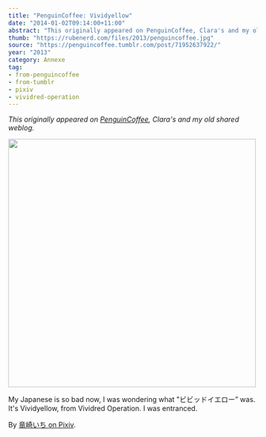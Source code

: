 ```yaml
---
title: "PenguinCoffee: Vividyellow"
date: "2014-01-02T09:14:00+11:00"
abstract: "This originally appeared on PenguinCoffee, Clara's and my old shared weblog."
thumb: "https://rubenerd.com/files/2013/penguincoffee.jpg"
source: "https://penguincoffee.tumblr.com/post/71952637922/"
year: "2013"
category: Annexe
tag:
- from-penguincoffee
- from-tumblr
- pixiv
- vividred-operation
---
```

*This originally appeared on [PenguinCoffee](https://rubenerd.com/tag/from-penguincoffee/), Clara's and my old shared weblog.*

<img src="https://rubenerd.com/files/museum/penguincoffee-71952637922@1x.jpg" alt="" style="width:500px; height:500px;" srcset="https://rubenerd.com/files/museum/penguincoffee-71952637922@1x.jpg 1x, https://rubenerd.com/files/museum/penguincoffee-71952637922@2x.jpg 2x" />

My Japanese is so bad now, I was wondering what "ビビッドイエロー&rdquo; was. It's Vividyellow, from Vividred Operation. I was entranced.

By <a href="http://www.pixiv.net/member_illust.php?mode=medium&amp;illust_id=36461802">竜崎いち on Pixiv</a>.

